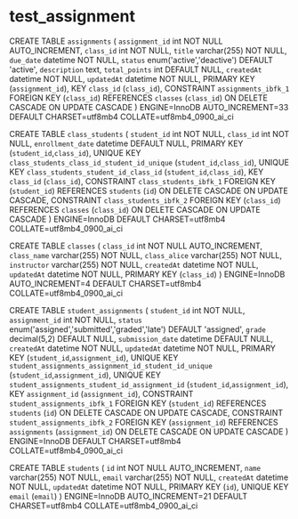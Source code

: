 # test_assignment

CREATE TABLE `assignments` (
  `assignment_id` int NOT NULL AUTO_INCREMENT,
  `class_id` int NOT NULL,
  `title` varchar(255) NOT NULL,
  `due_date` datetime NOT NULL,
  `status` enum('active','deactive') DEFAULT 'active',
  `description` text,
  `total_points` int DEFAULT NULL,
  `createdAt` datetime NOT NULL,
  `updatedAt` datetime NOT NULL,
  PRIMARY KEY (`assignment_id`),
  KEY `class_id` (`class_id`),
  CONSTRAINT `assignments_ibfk_1` FOREIGN KEY (`class_id`) REFERENCES `classes` (`class_id`) ON DELETE CASCADE ON UPDATE CASCADE
) ENGINE=InnoDB AUTO_INCREMENT=33 DEFAULT CHARSET=utf8mb4 COLLATE=utf8mb4_0900_ai_ci

CREATE TABLE `class_students` (
  `student_id` int NOT NULL,
  `class_id` int NOT NULL,
  `enrollment_date` datetime DEFAULT NULL,
  PRIMARY KEY (`student_id`,`class_id`),
  UNIQUE KEY `class_students_class_id_student_id_unique` (`student_id`,`class_id`),
  UNIQUE KEY `class_students_student_id_class_id` (`student_id`,`class_id`),
  KEY `class_id` (`class_id`),
  CONSTRAINT `class_students_ibfk_1` FOREIGN KEY (`student_id`) REFERENCES `students` (`id`) ON DELETE CASCADE ON UPDATE CASCADE,
  CONSTRAINT `class_students_ibfk_2` FOREIGN KEY (`class_id`) REFERENCES `classes` (`class_id`) ON DELETE CASCADE ON UPDATE CASCADE
) ENGINE=InnoDB DEFAULT CHARSET=utf8mb4 COLLATE=utf8mb4_0900_ai_ci


CREATE TABLE `classes` (
  `class_id` int NOT NULL AUTO_INCREMENT,
  `class_name` varchar(255) NOT NULL,
  `class_alice` varchar(255) NOT NULL,
  `instructor` varchar(255) NOT NULL,
  `createdAt` datetime NOT NULL,
  `updatedAt` datetime NOT NULL,
  PRIMARY KEY (`class_id`)
) ENGINE=InnoDB AUTO_INCREMENT=4 DEFAULT CHARSET=utf8mb4 COLLATE=utf8mb4_0900_ai_ci


CREATE TABLE `student_assignments` (
  `student_id` int NOT NULL,
  `assignment_id` int NOT NULL,
  `status` enum('assigned','submitted','graded','late') DEFAULT 'assigned',
  `grade` decimal(5,2) DEFAULT NULL,
  `submission_date` datetime DEFAULT NULL,
  `createdAt` datetime NOT NULL,
  `updatedAt` datetime NOT NULL,
  PRIMARY KEY (`student_id`,`assignment_id`),
  UNIQUE KEY `student_assignments_assignment_id_student_id_unique` (`student_id`,`assignment_id`),
  UNIQUE KEY `student_assignments_student_id_assignment_id` (`student_id`,`assignment_id`),
  KEY `assignment_id` (`assignment_id`),
  CONSTRAINT `student_assignments_ibfk_1` FOREIGN KEY (`student_id`) REFERENCES `students` (`id`) ON DELETE CASCADE ON UPDATE CASCADE,
  CONSTRAINT `student_assignments_ibfk_2` FOREIGN KEY (`assignment_id`) REFERENCES `assignments` (`assignment_id`) ON DELETE CASCADE ON UPDATE CASCADE
) ENGINE=InnoDB DEFAULT CHARSET=utf8mb4 COLLATE=utf8mb4_0900_ai_ci


CREATE TABLE `students` (
  `id` int NOT NULL AUTO_INCREMENT,
  `name` varchar(255) NOT NULL,
  `email` varchar(255) NOT NULL,
  `createdAt` datetime NOT NULL,
  `updatedAt` datetime NOT NULL,
  PRIMARY KEY (`id`),
  UNIQUE KEY `email` (`email`)
) ENGINE=InnoDB AUTO_INCREMENT=21 DEFAULT CHARSET=utf8mb4 COLLATE=utf8mb4_0900_ai_ci
